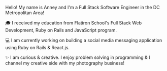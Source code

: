 Hello! My name is Anney and I'm a Full Stack Software Engineer in the DC Metropolitan Area!

🎓  I received my education from Flatiron School's Full Stack Web Development, Ruby on Rails and JavaScript program.

💻  I am currently working on building a social media messaging application using Ruby on Rails & React.js.

✨  I am curious & creative. I enjoy problem solving in programming & I channel my creative side with my photography business!

